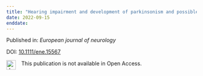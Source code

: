 ```yaml
---
title: "Hearing impairment and development of parkinsonism and possible rapid eye movement sleep behaviour disorder: A CLSA prospective population-based study."
date: 2022-09-15
enddate:
---
```


Published in: *European journal of neurology*

DOI: [10.1111/ene.15567](https://doi.org/10.1111/ene.15567)

<img src="https://upload.wikimedia.org/wikipedia/commons/thumb/0/0e/Closed_Access_logo_transparent.svg/1200px-Closed_Access_logo_transparent.svg.png" alt="drawing" width="25" align="left"/> &nbsp;&nbsp;&nbsp;This publication is not available in Open Access.


